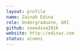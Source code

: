 ```yaml
---
layout: profile
name: Zainab Edina
role: Undergraduate, URI
github: zeeedina2016    
website: http://edinaz.com
status: alumni
---
```



<!-- img: /img/
github: username
website: http://name.com -->
